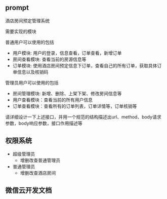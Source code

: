 ## prompt

酒店房间预定管理系统

需要实现的模块

普通用户可以使用的包括

- 用户模块: 用户的登录，信息查看，订单查看，新增订单
- 房间查看模块: 查看当前的房源信息等
- 订单模块: 使用酒店房间预定信息下订单，查看自己的所有订单，获取具体订单信息以及核销码

管理员用户可以使用的包括

- 房间管理模块: 新增、删除、上架下架、修改房间信息等
- 用户查看模块：查看当前的所有用户信息
- 订单查看模块：查看所有的订单列表，订单详情等，订单核销等

请详细设计一下上述接口，并用一个规范的结构描述出url、method、body请求参数，body响应参数，接口作用描述等

## 权限系统

- 超级管理员
  - 增删改查普通管理员
- 普通管理员
  - 增删改查酒店房间

## 微信云开发文档

